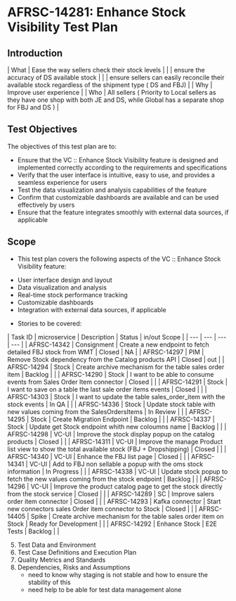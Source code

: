 # AFRSC-14281: Enhance Stock Visibility Test Plan

## Introduction

| What | Ease the way sellers check their stock levels |
|      | ensure the accuracy of DS available stock     |
|      | ensure sellers can easily reconcile their available stock regardless of the shipment type ( DS and FBJ) |
| Why  | Improve user experience |
| Who  | All sellers ( Priority to Local sellers as they have one shop with both JE and DS, while Global has a separate shop for FBJ and DS ) |


## Test Objectives

The objectives of this test plan are to:

* Ensure that the VC :: Enhance Stock Visibility feature is designed and implemented correctly according to the requirements and specifications
* Verify that the user interface is intuitive, easy to use, and provides a seamless experience for users
* Test the data visualization and analysis capabilities of the feature
* Confirm that customizable dashboards are available and can be used effectively by users
* Ensure that the feature integrates smoothly with external data sources, if applicable

## Scope

- This test plan covers the following aspects of the VC :: Enhance Stock Visibility feature:

* User interface design and layout
* Data visualization and analysis
* Real-time stock performance tracking
* Customizable dashboards
* Integration with external data sources, if applicable

- Stories to be covered:

| Task ID | microservice | Description | Status | in/out Scope |
| --- | --- | --- | --- |
|  AFRSC-14342  |  Consignment  	 |  Create a new endpoint to fetch detailed FBJ stock from WMT 									   |  Closed                |  NA |
|  AFRSC-14297  |  PIM   			 |  Remove Stock dependency from the Catalog products API 								    	   |  Closed                | out |
|  AFRSC-14294  |  Stock  			 |  Create archive mechanism for the table sales order item	                                       |  Backlog               |     |
|  AFRSC-14290  |  Stock			 |  I want to be able to consume events from Sales Order Item connector	                           |  Closed                |     |
|  AFRSC-14291  |  Stock  			 |  I want to save on a table the last sale order items events	                                   |  Closed                |     |
|  AFRSC-14303  |  Stock  			 |  I want to update the table sales_order_item with the stock events	                           |  In QA                 |     |
|  AFRSC-14336  |  Stock  			 |  Update stock table with new values coming from the SalesOrdersItems	                           |  In Review             |     |
|  AFRSC-14295  |  Stock  			 |  Create Migration Endpoint	                                                                   |  Backlog               |     |
|  AFRSC-14337  |  Stock  		     |  Update get Stock endpoint whith new coloumns name	                                           |  Backlog               |     |
|  AFRSC-14298  |  VC-UI  			 |  Improve the stock display popup on the catalog products	                                       |  Closed                |     |
|  AFRSC-14311  |  VC-UI  			 |  Improve the manage Product list view to show the total available stock (FBJ + Dropshipping)    |  Closed                |     |
|  AFRSC-14340  |  VC-UI  			 |  Enhance the FBJ list page	                                                                   |  Closed                |     |
|  AFRSC-14341  |  VC-UI  			 |  Add to FBJ non sellable a popup with the oms stock information	                               |  In Progress           |     |
|  AFRSC-14338  |  VC-UI  			 |  Update stock popup to fetch the new values coming from the stock endpoint	                   |  Backlog               |     |
|  AFRSC-14296  |  VC-UI  			 |  Improve the product catalog page to get the stock directly from the stock service	           |  Closed                |     |
|  AFRSC-14289  |  SC  		     	 |  Improve salers order item connector	                                                           |  Closed                |     |
|  AFRSC-14293  |  Kafka connector   |  Start new connectors sales Order item connector to Stock	                                   |  Closed                |     |
|  AFRSC-14405  |  Spike  			 |  Create archive mechanism for the table sales order item on Stock	                           |  Ready for Development |     |
|  AFRSC-14292  |  Enhance Stock     |  E2E Tests                                                                                      |  Backlog               |     |






5. Test Data and Environment
6. Test Case Definitions and Execution Plan
7. Quality Metrics and Standards
10. Dependencies, Risks and Assumptions
    - need to know why staging is not stable and how to ensure the stability of this
    - need help to be able for test data management alone
